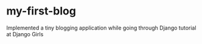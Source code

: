 # my-first-blog
Implemented a tiny blogging application while going through Django tutorial at Django Girls
